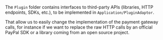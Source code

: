 The `Plugin` folder contains interfaces to third-party APIs (libraries, HTTP endpoints, SDKs, etc.), to be implemented in `Application/PluginAdaptor`.

That allow us to easily change the implementation of the payment gateway calls, for instance if we want to replace the raw HTTP calls by an official PayPal SDK or a library coming from an open source project.